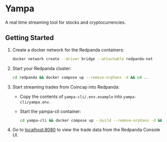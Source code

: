# Yampa
A real time streaming tool for stocks and cryptocurrencies. 


## Getting Started

1) Create a docker network for the Redpanda containers:

    ```bash
    docker network create --driver bridge --attachable redpanda-net
    ```

4) Start your Redpanda cluster:

    ```bash
    cd redpanda && docker compose up --remove-orphans -d && cd ..
    ```


3) Start streaming trades from Coincap into Redpanda:

    - Copy the contents of `yampa-cli/.env.example` into `yampa-cli/yampa.env`.
    - Start the yampa-cli container:

        ```bash
        cd yampa-cli && docker compose up --build --remove-orphans -d && cd ..
        ```

5) Go to [localhost:8080](http://localhost:8080) to view the trade data from the Redpanda Console UI.
